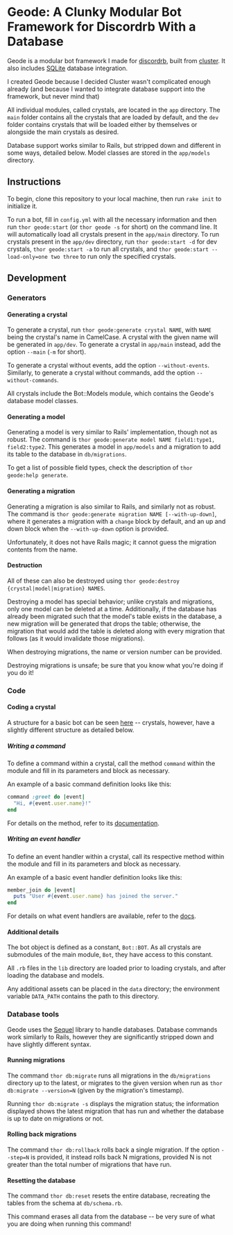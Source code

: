 # Geode: A Clunky Modular Bot Framework for Discordrb With a Database

Geode is a modular bot framework I made for [discordrb](https://github.com/meew0/discordrb),
built from [cluster](https://github.com/410757864530-dead-salmonids/cluster). It also includes 
[SQLite](https://www.sqlite.org/index.html) database integration.

I created Geode because I decided Cluster wasn't complicated enough already
(and because I wanted to integrate database support into the framework, but never mind that)

All individual modules, called crystals, are located in the `app` directory. The `main` folder contains all the crystals
that are loaded by default, and the `dev` folder contains crystals that will be loaded either by themselves or alongside
the main crystals as desired.

Database support works similar to Rails, but stripped down and different in some ways, detailed below. 
Model classes are stored in the `app/models` directory.

## Instructions

To begin, clone this repository to your local machine, then run `rake init` to initialize it.

To run a bot, fill in `config.yml` with all the necessary information and then run `thor geode:start` 
(or `thor geode -s` for short) on the command line. It will automatically load all crystals present in the `app/main` 
directory. To run crystals present in the `app/dev` directory, run `thor geode:start -d` for dev crystals,
`thor geode:start -a` to run all crystals, and `thor geode:start --load-only=one two three` to run only the
specified crystals.

## Development

### Generators

#### Generating a crystal

To generate a crystal, run `thor geode:generate crystal NAME`, with `NAME` being the crystal's name in CamelCase. A
crystal with the given name will be generated in `app/dev`. To generate a crystal in `app/main` instead, add the option
`--main` (`-m` for short).

To generate a crystal without events, add the option `--without-events`. Similarly, to generate a crystal without
commands, add the option `--without-commands`.

All crystals include the Bot::Models module, which contains the Geode's database model classes.

#### Generating a model

Generating a model is very similar to Rails' implementation, though not as robust. The command is 
`thor geode:generate model NAME field1:type1, field2:type2`. This generates a model in `app/models` and a migration to
add its table to the database in `db/migrations`. 

To get a list of possible field types, check the description of `thor geode:help generate`.

#### Generating a migration

Generating a migration is also similar to Rails, and similarly not as robust. The command is 
`thor geode:generate migration NAME [--with-up-down]`, where it generates a migration with a `change` block by default,
and an up and down block when the `--with-up-down` option is provided.

Unfortunately, it does not have Rails magic; it cannot guess the migration contents from the name.

#### Destruction

All of these can also be destroyed using `thor geode:destroy {crystal|model|migration} NAMES`. 

Destroying a model has special behavior; unlike crystals and migrations, only one model can be deleted at a time.
Additionally, if the database has already been migrated such that the model's table exists in the database, a new 
migration will be generated that drops the table; otherwise, the migration that would add the table is deleted along 
with every migration that follows (as it would invalidate those migrations).

When destroying migrations, the name or version number can be provided. 

Destroying migrations is unsafe; be sure that you know what you're doing if you do it!

### Code

#### Coding a crystal

A structure for a basic bot can be seen [here](https://github.com/meew0/discordrb#usage) -- crystals, however, have a
slightly different structure as detailed below.

##### Writing a command

To define a command within a crystal, call the method `command` within the module and fill in its parameters and block 
as necessary. 

An example of a basic command definition looks like this:

```ruby
command :greet do |event|
  "Hi, #{event.user.name}!"
end
```

For details on the method, refer to its
[documentation](https://meew0.github.io/discordrb/master/Discordrb/Commands/CommandContainer.html#command-instance_method).

##### Writing an event handler

To define an event handler within a crystal, call its respective method within the module and fill in its 
parameters and block as necessary.

An example of a basic event handler definition looks like this:
```ruby
member_join do |event|
  puts "User #{event.user.name} has joined the server."
end
```

For details on what event handlers are available, refer to the
[docs](https://meew0.github.io/discordrb/master/Discordrb/EventContainer.html).

#### Additional details

The bot object is defined as a constant, `Bot::BOT`. As all crystals are submodules of the main module, `Bot`, they have
access to this constant.

All `.rb` files in the `lib` directory are loaded prior to loading crystals, and after loading the database and models.

Any additional assets can be placed in the `data` directory; the environment variable `DATA_PATH` contains the path to 
this directory.

### Database tools

Geode uses the [Sequel](https://github.com/jeremyevans/sequel) library to handle databases. Database commands work
similarly to Rails, however they are significantly stripped down and have slightly different syntax.

#### Running migrations

The command `thor db:migrate` runs all migrations in the `db/migrations` directory up to the latest, or migrates to
the given version when run as `thor db:migrate --version=N` (given by the migration's timestamp).

Running `thor db:migrate -s` displays the migration status; the information displayed shows the latest migration that 
has run and whether the database is up to date on migrations or not.

#### Rolling back migrations
The command `thor db:rollback` rolls back a single migration. If the option `--step=N` is provided, it instead rolls back N
migrations, provided N is not greater than the total number of migrations that have run.

#### Resetting the database
The command `thor db:reset` resets the entire database, recreating the tables from the schema at `db/schema.rb`.

This command erases all data from the database -- be very sure of what you are doing when running this command!